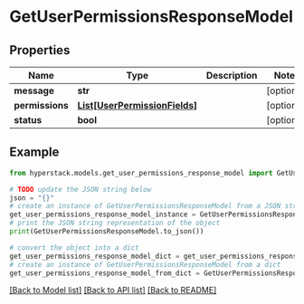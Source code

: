 # GetUserPermissionsResponseModel


## Properties

Name | Type | Description | Notes
------------ | ------------- | ------------- | -------------
**message** | **str** |  | [optional] 
**permissions** | [**List[UserPermissionFields]**](UserPermissionFields.md) |  | [optional] 
**status** | **bool** |  | [optional] 

## Example

```python
from hyperstack.models.get_user_permissions_response_model import GetUserPermissionsResponseModel

# TODO update the JSON string below
json = "{}"
# create an instance of GetUserPermissionsResponseModel from a JSON string
get_user_permissions_response_model_instance = GetUserPermissionsResponseModel.from_json(json)
# print the JSON string representation of the object
print(GetUserPermissionsResponseModel.to_json())

# convert the object into a dict
get_user_permissions_response_model_dict = get_user_permissions_response_model_instance.to_dict()
# create an instance of GetUserPermissionsResponseModel from a dict
get_user_permissions_response_model_from_dict = GetUserPermissionsResponseModel.from_dict(get_user_permissions_response_model_dict)
```
[[Back to Model list]](../README.md#documentation-for-models) [[Back to API list]](../README.md#documentation-for-api-endpoints) [[Back to README]](../README.md)



